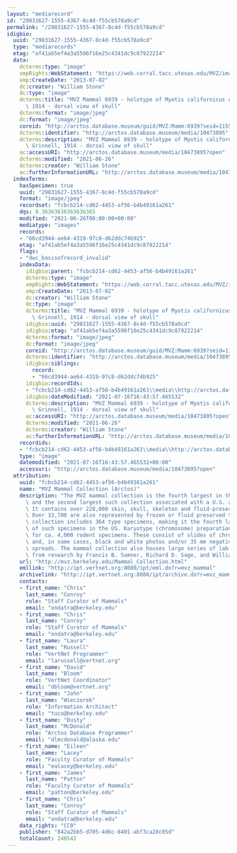 ```yaml
---
layout: "mediarecord"
id: "29831627-1555-4367-8c4d-f55cb578a9cd"
permalink: "/29831627-1555-4367-8c4d-f55cb578a9cd"
idigbio:
  uuid: "29831627-1555-4367-8c4d-f55cb578a9cd"
  type: "mediarecords"
  etag: "af41ab5ef4a3a5596f16e25c4341dc9c87922214"
  data:
    dcterms:type: "image"
    xmpRights:WebStatement: "https://web.corral.tacc.utexas.edu/MVZ/images/MVZ_img/images/jpg/img_15254.jpg"
    xmp:CreateDate: "2013-07-02"
    dc:creator: "William Stone"
    dc:type: "image"
    dcterms:title: "MVZ Mammal 6939 - holotype of Myotis californicus quercinus Grinnell,\
      \ 1914 - dorsal view of skull"
    dcterms:format: "image/jpeg"
    dc:format: "image/jpeg"
    coreid: "http://arctos.database.museum/guid/MVZ:Mamm:6939?seid=1155924"
    dcterms:identifier: "http://arctos.database.museum/media/10473895"
    dcterms:description: "MVZ Mammal 6939 - holotype of Myotis californicus quercinus\
      \ Grinnell, 1914 - dorsal view of skull"
    ac:accessURI: "http://arctos.database.museum/media/10473895?open"
    dcterms:modified: "2021-06-26"
    dcterms:creator: "William Stone"
    ac:furtherInformationURL: "http://arctos.database.museum/media/10473895"
  indexTerms:
    hasSpecimen: true
    uuid: "29831627-1555-4367-8c4d-f55cb578a9cd"
    format: "image/jpeg"
    recordset: "fcbcb214-cd62-4453-af56-b4b49161a261"
    dqs: 0.36363636363636365
    modified: "2021-06-26T00:00:00+00:00"
    mediatype: "images"
    records:
    - "66cd3944-ae64-4319-97c8-d62ddc74b925"
    etag: "af41ab5ef4a3a5596f16e25c4341dc9c87922214"
    flags:
    - "dwc_basisofrecord_invalid"
    indexData:
      idigbio:parent: "fcbcb214-cd62-4453-af56-b4b49161a261"
      dcterms:type: "image"
      xmpRights:WebStatement: "https://web.corral.tacc.utexas.edu/MVZ/images/MVZ_img/images/jpg/img_15254.jpg"
      xmp:CreateDate: "2013-07-02"
      dc:creator: "William Stone"
      dc:type: "image"
      dcterms:title: "MVZ Mammal 6939 - holotype of Myotis californicus quercinus\
        \ Grinnell, 1914 - dorsal view of skull"
      idigbio:uuid: "29831627-1555-4367-8c4d-f55cb578a9cd"
      idigbio:etag: "af41ab5ef4a3a5596f16e25c4341dc9c87922214"
      dcterms:format: "image/jpeg"
      dc:format: "image/jpeg"
      coreid: "http://arctos.database.museum/guid/MVZ:Mamm:6939?seid=1155924"
      dcterms:identifier: "http://arctos.database.museum/media/10473895"
      idigbio:siblings:
        record:
        - "66cd3944-ae64-4319-97c8-d62ddc74b925"
      idigbio:recordIds:
      - "fcbcb214-cd62-4453-af56-b4b49161a261\\media\\http://arctos.database.museum/media/10473895"
      idigbio:dateModified: "2021-07-16T16:43:57.465532"
      dcterms:description: "MVZ Mammal 6939 - holotype of Myotis californicus quercinus\
        \ Grinnell, 1914 - dorsal view of skull"
      ac:accessURI: "http://arctos.database.museum/media/10473895?open"
      dcterms:modified: "2021-06-26"
      dcterms:creator: "William Stone"
      ac:furtherInformationURL: "http://arctos.database.museum/media/10473895"
    recordids:
    - "fcbcb214-cd62-4453-af56-b4b49161a261\\media\\http://arctos.database.museum/media/10473895"
    type: "image"
    datemodified: "2021-07-16T16:43:57.465532+00:00"
    accessuri: "http://arctos.database.museum/media/10473895?open"
  attribution:
    uuid: "fcbcb214-cd62-4453-af56-b4b49161a261"
    name: "MVZ Mammal Collection (Arctos)"
    description: "The MVZ mammal collection is the fourth largest in the United States\
      \ and the second largest such collection associated with a U.S. academic institution.\
      \ It contains over 228,000 skin, skull, skeleton and fluid-preserved specimens.\
      \ Over 33,700 are also represented by frozen or fluid preserved tissues. The\
      \ collection includes 364 type specimens, making it the fourth largest collection\
      \ of such specimens in the US. Karyotype (chromosome) preparations are available\
      \ for ca. 4,000 rodent specimens. These consist of slides of chromosome preparations\
      \ and, in some cases, black and white photos and/or 35 mm negatives of chromosome\
      \ spreads. The mammal collection also houses large series of lab-raised specimens\
      \ from research by Francis B. Sumner, Richard D. Sage, and William Z. Lidicker."
    url: "http://mvz.berkeley.edu/Mammal_Collection.html"
    emllink: "http://ipt.vertnet.org:8080/ipt/eml.do?r=mvz_mammal"
    archivelink: "http://ipt.vertnet.org:8080/ipt/archive.do?r=mvz_mammal"
    contacts:
    - first_name: "Chris"
      last_name: "Conroy"
      role: "Staff Curator of Mammals"
      email: "ondatra@berkeley.edu"
    - first_name: "Chris"
      last_name: "Conroy"
      role: "Staff Curator of Mammals"
      email: "ondatra@berkeley.edu"
    - first_name: "Laura"
      last_name: "Russell"
      role: "VertNet Programmer"
      email: "larussell@vertnet.org"
    - first_name: "David"
      last_name: "Bloom"
      role: "VertNet Coordinator"
      email: "dbloom@vertnet.org"
    - first_name: "John"
      last_name: "Wieczorek"
      role: "Information Architect"
      email: "tuco@berkeley.edu"
    - first_name: "Dusty"
      last_name: "McDonald"
      role: "Arctos Database Programmer"
      email: "dlmcdonald@alaska.edu"
    - first_name: "Eileen"
      last_name: "Lacey"
      role: "Faculty Curator of Mammals"
      email: "ealacey@berkeley.edu"
    - first_name: "James"
      last_name: "Patton"
      role: "Faculty Curator of Mammals"
      email: "patton@berkeley.edu"
    - first_name: "Chris"
      last_name: "Conroy"
      role: "Staff Curator of Mammals"
      email: "ondatra@berkeley.edu"
    data_rights: "CC0"
    publisher: "842a2bb5-d705-4d6c-8401-abf3ca28c05d"
    totalCount: 240542
---
```

